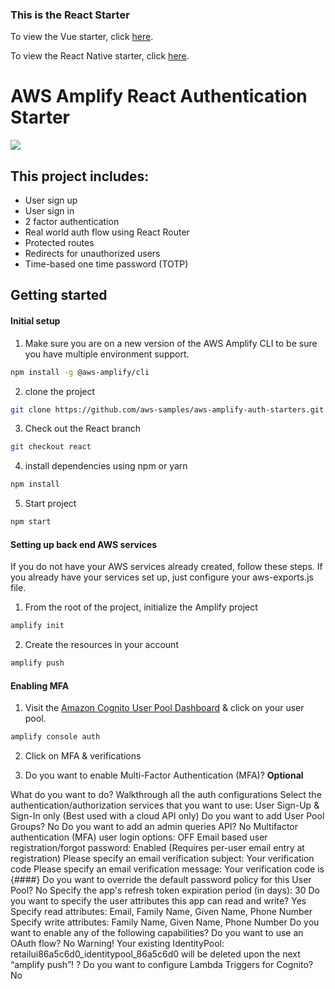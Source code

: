 ### This is the React Starter

To view the Vue starter, click [here](https://github.com/aws-samples/aws-amplify-auth-starters/tree/vue).

To view the React Native starter, click [here](https://github.com/aws-samples/aws-amplify-auth-starters/tree/react-native).

# AWS Amplify React Authentication Starter

![](hero.png)

## This project includes:    
- User sign up
- User sign in
- 2 factor authentication
- Real world auth flow using React Router
- Protected routes
- Redirects for unauthorized users
- Time-based one time password (TOTP)    

## Getting started    

#### Initial setup

1. Make sure you are on a new version of the AWS Amplify CLI to be sure you have multiple environment support.

```sh
npm install -g @aws-amplify/cli
```

2. clone the project    

```sh
git clone https://github.com/aws-samples/aws-amplify-auth-starters.git
```

3. Check out the React branch

```sh
git checkout react
```

4. install dependencies using npm or yarn    

```sh
npm install
```

5. Start project    

```sh
npm start
```

#### Setting up back end AWS services

If you do not have your AWS services already created, follow these steps. If you already have your services set up, just configure your aws-exports.js file.    

1. From the root of the project, initialize the Amplify project    

```sh
amplify init
```

2. Create the resources in your account

```sh
amplify push
```

#### Enabling MFA

1. Visit the [Amazon Cognito User Pool Dashboard](https://console.aws.amazon.com/cognito/users) & click on your user pool.

```sh
amplify console auth
```

2. Click on MFA & verifications

3. Do you want to enable Multi-Factor Authentication (MFA)? __Optional__

 What do you want to do? Walkthrough all the auth configurations
 Select the authentication/authorization services that you want to use: User Sign-Up & Sign-In only (Best used with a cloud API only)
 Do you want to add User Pool Groups? No
 Do you want to add an admin queries API? No
 Multifactor authentication (MFA) user login options: OFF
 Email based user registration/forgot password: Enabled (Requires per-user email entry at registration)
 Please specify an email verification subject: Your verification code
 Please specify an email verification message: Your verification code is {####}
 Do you want to override the default password policy for this User Pool? No
 Specify the app's refresh token expiration period (in days): 30
 Do you want to specify the user attributes this app can read and write? Yes
 Specify read attributes: Email, Family Name, Given Name, Phone Number
 Specify write attributes: Family Name, Given Name, Phone Number
 Do you want to enable any of the following capabilities? 
 Do you want to use an OAuth flow? No
Warning! Your existing IdentityPool: retailui86a5c6d0_identitypool_86a5c6d0 will be deleted upon the next “amplify push”!
? Do you want to configure Lambda Triggers for Cognito? No